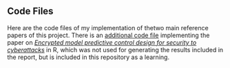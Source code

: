 ## Code Files

Here are the code files of my implementation of thetwo main reference papers of this project. There is an [additional code file](./additional_scripts) implementing the paper on [_Encrypted model predictive control design for security to cyberattacks_](./papers/Encrypted%20model%20predictive%20control%20design%20for%20security.pdf) in R, which was not used for generating the results included in the report, but is included in this repository as a learning.
